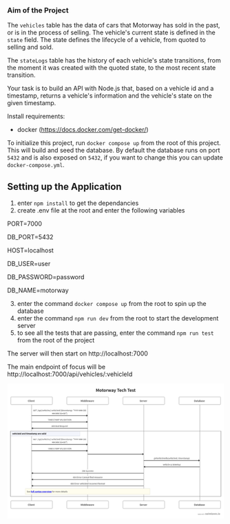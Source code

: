 ### Aim of the Project
The `vehicles` table has the data of cars that Motorway has sold in the past, or is in the process of selling. The vehicle's current state is defined in the `state` field. The state defines the lifecycle of a vehicle, from quoted to selling and sold.

The `stateLogs` table has the history of each vehicle's state transitions, from the moment it was created with the quoted state, to the most recent state transition.

Your task is to build an API with Node.js that, based on a vehicle id and a timestamp, returns a vehicle's information and the vehicle's state on the given timestamp.


Install requirements:
 - docker (https://docs.docker.com/get-docker/)

To initialize this project, run `docker compose up` from the root of this project. This will build and seed the database. By default the database runs on port `5432` and is also exposed on `5432`, if you want to change this you can update `docker-compose.yml`.

## Setting up the Application
 
1) enter `npm install` to get the dependancies
2) create .env file at the root and enter the following variables


PORT=7000

DB_PORT=5432

HOST=localhost

DB_USER=user 

DB_PASSWORD=password

DB_NAME=motorway

3) enter the command `docker compose up` from the root to spin up the database
4) enter the command `npm run dev` from the root to start the development server
5) to see all the tests that are passing, enter the command `npm run test` from the root of the project

The server will then start on http://localhost:7000

The main endpoint of focus will be http://localhost:7000/api/vehicles/:vehicleId

![flow_diagram](flow_diagram.png)


